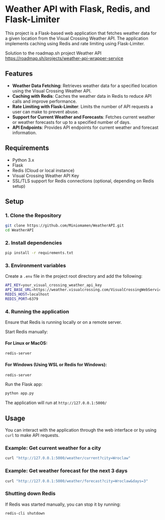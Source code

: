 
# Weather API with Flask, Redis, and Flask-Limiter

This project is a Flask-based web application that fetches weather data for a given location from the Visual Crossing Weather API. The application implements caching using Redis and rate limiting using Flask-Limiter.

Solution to the roadmap.sh project Weather API https://roadmap.sh/projects/weather-api-wrapper-service

## Features

- **Weather Data Fetching**: Retrieves weather data for a specified location using the Visual Crossing Weather API.
- **Caching with Redis**: Caches the weather data in Redis to reduce API calls and improve performance.
- **Rate Limiting with Flask-Limiter**: Limits the number of API requests a user can make to prevent abuse.
- **Support for Current Weather and Forecasts**: Fetches current weather or weather forecasts for up to a specified number of days.
- **API Endpoints**: Provides API endpoints for current weather and forecast information.

## Requirements

- Python 3.x
- Flask
- Redis (Cloud or local instance)
- Visual Crossing Weather API Key
- SSL/TLS support for Redis connections (optional, depending on Redis setup)

## Setup

### 1. Clone the Repository

```bash
git clone https://github.com/Miniomamen/WeatherAPI.git
cd WeatherAPI
```

### 2. Install dependencies

```bash
pip install -r requirements.txt
```

### 3. Environment variables

Create a `.env` file in the project root directory and add the following:

```bash
API_KEY=your_visual_crossing_weather_api_key
API_BASE_URL=https://weather.visualcrossing.com/VisualCrossingWebServices/rest/services/timeline
REDIS_HOST=localhost
REDIS_PORT=6379
```

### 4. Running the application

Ensure that Redis is running locally or on a remote server.

Start Redis manually:

#### For Linux or MacOS:

```bash
redis-server
```

#### For Windows (Using WSL or Redis for Windows):

```bash
redis-server
```

Run the Flask app:

```bash
python app.py
```

The application will run at `http://127.0.0.1:5000/`

## Usage

You can interact with the application through the web interface or by using `curl` to make API requests.

### Example: Get current weather for a city

```bash
curl "http://127.0.0.1:5000/weather/current?city=Wroclaw"
```

### Example: Get weather forecast for the next 3 days

```bash
curl "http://127.0.0.1:5000/weather/forecast?city=Wroclaw&days=3"
```

### Shutting down Redis

If Redis was started manually, you can stop it by running:

```bash
redis-cli shutdown
```

